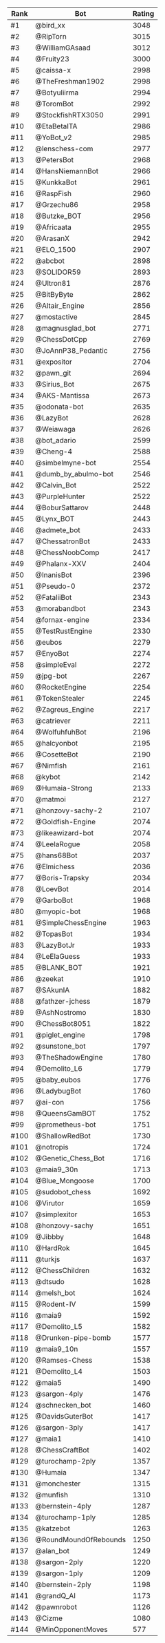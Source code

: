 Rank|Bot|Rating
---|---|---
#1|@bird_xx|3048
#2|@RipTorn|3015
#3|@WilliamGAsaad|3012
#4|@Fruity23|3000
#5|@caissa-x|2998
#6|@TheFreshman1902|2998
#7|@Botyuliirma|2994
#8|@ToromBot|2992
#9|@StockfishRTX3050|2991
#10|@EtaBetaITA|2986
#11|@YoBot_v2|2985
#12|@lenschess-com|2977
#13|@PetersBot|2968
#14|@HansNiemannBot|2966
#15|@KunkkaBot|2961
#16|@RaspFish|2960
#17|@Grzechu86|2958
#18|@Butzke_BOT|2956
#19|@Africaata|2955
#20|@ArasanX|2942
#21|@ELO_1500|2907
#22|@abcbot|2898
#23|@SOLIDOR59|2893
#24|@Ultron81|2876
#25|@BitByByte|2862
#26|@Altair_Engine|2856
#27|@mostactive|2845
#28|@magnusglad_bot|2771
#29|@ChessDotCpp|2769
#30|@JoAnnP38_Pedantic|2756
#31|@expositor|2704
#32|@pawn_git|2694
#33|@Sirius_Bot|2675
#34|@AKS-Mantissa|2673
#35|@odonata-bot|2635
#36|@LazyBot|2628
#37|@Weiawaga|2626
#38|@bot_adario|2599
#39|@Cheng-4|2588
#40|@simbelmyne-bot|2554
#41|@dumb_by_abulmo-bot|2546
#42|@Calvin_Bot|2522
#43|@PurpleHunter|2522
#44|@BoburSattarov|2448
#45|@Lynx_BOT|2443
#46|@admete_bot|2433
#47|@ChessatronBot|2433
#48|@ChessNoobComp|2417
#49|@Phalanx-XXV|2404
#50|@InanisBot|2396
#51|@Pseudo-0|2372
#52|@FataliiBot|2343
#53|@morabandbot|2343
#54|@fornax-engine|2334
#55|@TestRustEngine|2330
#56|@eubos|2279
#57|@EnyoBot|2274
#58|@simpleEval|2272
#59|@jpg-bot|2267
#60|@RocketEngine|2254
#61|@TokenStealer|2245
#62|@Zagreus_Engine|2217
#63|@catriever|2211
#64|@WolfuhfuhBot|2196
#65|@halcyonbot|2195
#66|@CosetteBot|2190
#67|@Nimfish|2161
#68|@kybot|2142
#69|@Humaia-Strong|2133
#70|@matmoi|2127
#71|@honzovy-sachy-2|2107
#72|@Goldfish-Engine|2074
#73|@likeawizard-bot|2074
#74|@LeelaRogue|2058
#75|@hans68Bot|2037
#76|@Elmichess|2036
#77|@Boris-Trapsky|2034
#78|@LoevBot|2014
#79|@GarboBot|1968
#80|@myopic-bot|1968
#81|@SimpleChessEngine|1963
#82|@TopasBot|1934
#83|@LazyBotJr|1933
#84|@LeElaGuess|1933
#85|@BLANK_BOT|1921
#86|@zeekat|1910
#87|@SAkunIA|1882
#88|@fathzer-jchess|1879
#89|@AshNostromo|1830
#90|@ChessBot8051|1822
#91|@piglet_engine|1798
#92|@sunstone_bot|1797
#93|@TheShadowEngine|1780
#94|@Demolito_L6|1779
#95|@baby_eubos|1776
#96|@LadybugBot|1760
#97|@ai-con|1756
#98|@QueensGamBOT|1752
#99|@prometheus-bot|1751
#100|@ShallowRedBot|1730
#101|@notropis|1724
#102|@Genetic_Chess_Bot|1716
#103|@maia9_30n|1713
#104|@Blue_Mongoose|1700
#105|@sudobot_chess|1692
#106|@Virutor|1659
#107|@simplexitor|1653
#108|@honzovy-sachy|1651
#109|@Jibbby|1648
#110|@HardRok|1645
#111|@turkjs|1637
#112|@ChessChildren|1632
#113|@dtsudo|1628
#114|@melsh_bot|1624
#115|@Rodent-IV|1599
#116|@maia9|1592
#117|@Demolito_L5|1582
#118|@Drunken-pipe-bomb|1577
#119|@maia9_10n|1557
#120|@Ramses-Chess|1538
#121|@Demolito_L4|1503
#122|@maia5|1490
#123|@sargon-4ply|1476
#124|@schnecken_bot|1460
#125|@DavidsGuterBot|1417
#126|@sargon-3ply|1417
#127|@maia1|1410
#128|@ChessCraftBot|1402
#129|@turochamp-2ply|1357
#130|@Humaia|1347
#131|@monchester|1315
#132|@munfish|1310
#133|@bernstein-4ply|1287
#134|@turochamp-1ply|1285
#135|@katzebot|1263
#136|@RoundMoundOfRebounds|1250
#137|@alan_bot|1249
#138|@sargon-2ply|1220
#139|@sargon-1ply|1209
#140|@bernstein-2ply|1198
#141|@grandQ_AI|1173
#142|@pawnrobot|1126
#143|@Cizme|1080
#144|@MinOpponentMoves|577
